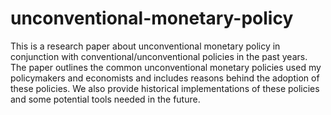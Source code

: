 # unconventional-monetary-policy
This is a research paper about unconventional monetary policy in conjunction with conventional/unconventional policies in the past years. The paper outlines the common unconventional monetary policies used my policymakers and economists and includes reasons behind the adoption of these policies. We also provide historical implementations of these policies and some potential tools needed in the future.
